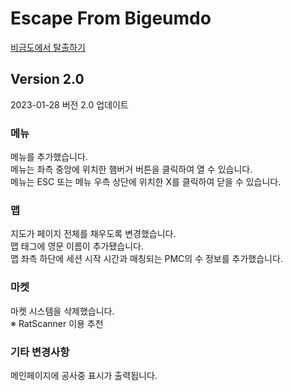 # Escape From Bigeumdo

[비금도에서 탈출하기](https://escape-from-bigeumdo.netlify.app/)

## Version 2.0

2023-01-28 버전 2.0 업데이트

### 메뉴

메뉴를 추가했습니다.  
메뉴는 좌측 중앙에 위치한 햄버거 버튼을 클릭하여 열 수 있습니다.  
메뉴는 ESC 또는 메뉴 우측 상단에 위치한 X를 클릭하여 닫을 수 있습니다.  

### 맵

지도가 페이지 전체를 채우도록 변경했습니다.  
맵 태그에 영문 이름이 추가됐습니다.  
맵 좌측 하단에 세션 시작 시간과 매칭되는 PMC의 수 정보를 추가했습니다.  

### 마켓

마켓 시스템을 삭제했습니다.  
※ RatScanner 이용 추천  

### 기타 변경사항

메인페이지에 공사중 표시가 출력됩니다.  
